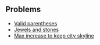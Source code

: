 Problems
--------
- [Valid parentheses](parentheses)
- [Jewels and stones](jewels)
- [Max increase to keep city skyline](skyline)